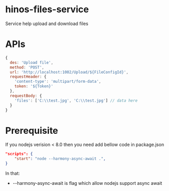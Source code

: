 # hinos-files-service
Service help upload and download files

# APIs

```js
{
  des: 'Upload file',
  method: 'POST',
  url: 'http://localhost:1002/Upload/${FileConfigId}',
  requestHeader: {
    'content-type': 'multipart/form-data',
    token: '${Token}'
  },
  requestBody: {   
    'files': ['C:\\test.jpg', 'C:\\test.jpg'] // data here
  }
}
```

# Prerequisite
If you nodejs verision < 8.0 then you need add bellow code in package.json
```json
"scripts": {
    "start": "node --harmony-async-await .",
}
```
In that: 
* --harmony-async-await is flag which allow nodejs support async await
